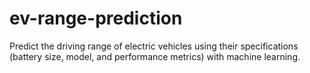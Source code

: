 # ev-range-prediction
Predict the driving range of electric vehicles using their specifications (battery size, model, and performance metrics) with machine learning.
